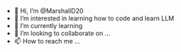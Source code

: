 - 👋 Hi, I’m @MarshallD20
- 👀 I’m interested in learning how to code and learn LLM
- 🌱 I’m currently learning 
- 💞️ I’m looking to collaborate on ...
- 📫 How to reach me ...

<!---
MarshallD20/MarshallD20 is a ✨ special ✨ repository because its `README.md` (this file) appears on your GitHub profile.
You can click the Preview link to take a look at your changes.
--->
